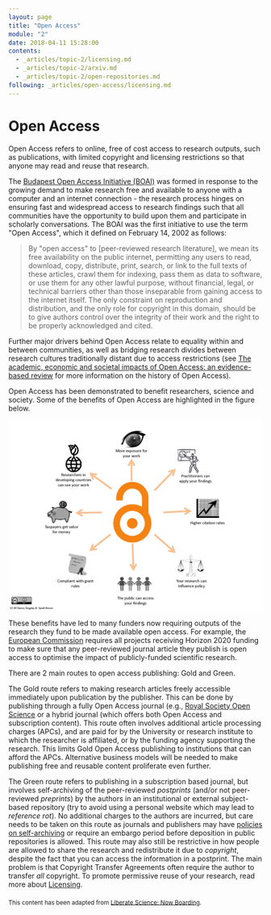```yaml
---
layout: page
title: "Open Access"
module: "2"
date: 2018-04-11 15:28:00
contents:
  - _articles/topic-2/licensing.md
  - _articles/topic-2/arxiv.md
  - _articles/topic-2/open-repositories.md
following: _articles/open-access/licensing.md
---
```


# Open Access

Open Access refers to online, free of cost access to research outputs, such as publications, with limited copyright and licensing restrictions so that anyone may read and reuse that research.

The [Budapest Open Access Initiative (BOAI)](http://www.budapestopenaccessinitiative.org/) was formed in response to the growing demand to make research free and available to anyone with a computer and an internet connection - the research process hinges on ensuring fast and widespread access to research findings such that all communities have the opportunity to build upon them and participate in scholarly conversations. The BOAI was the first initiative to use the term "Open Access", which it defined on February 14, 2002 as follows:
>By "open access" to [peer-reviewed research literature], we mean its free availability on the public internet, permitting any users to read, download, copy, distribute, print, search, or link to the full texts of these articles, crawl them for indexing, pass them as data to software, or use them for any other lawful purpose, without financial, legal, or technical barriers other than those inseparable from gaining access to the internet itself. The only constraint on reproduction and distribution, and the only role for copyright in this domain, should be to give authors control over the integrity of their work and the right to be properly acknowledged and cited.

Further major drivers behind Open Access relate to equality within and between communities, as well as bridging research divides between research cultures traditionally distant due to access restrictions (see [The academic, economic and societal impacts of Open Access: an evidence-based review](https://f1000research.com/articles/5-632/v3) for more information on the history of Open Access).

Open Access has been demonstrated to benefit researchers, science and society. Some of the benefits of Open Access are highlighted in the figure below.

[![Benefits of Open Access](../img/benefits-of-oa-new.jpg)](https://aoasg.files.wordpress.com/2013/02/cc-by_logo.png)

These benefits have led to many funders now requiring outputs of the research they fund to be made available open access. For example, the [European Commission](http://ec.europa.eu/programmes/horizon2020/node/1031) requires all projects receiving Horizon 2020 funding to make sure that any peer-reviewed journal article they publish is open access to optimise the impact of publicly-funded scientific research.

There are 2 main routes to open access publishing: Gold and Green.

The Gold route refers to making research articles freely accessible immediately upon publication by the publisher. This can be done by publishing through a fully Open Access journal (e.g., [Royal Society Open Science](http://rsos.royalsocietypublishing.org/) or a hybrid journal (which offers both Open Access and subscription content). This route often involves additional article processing charges (APCs), and are paid for by the University or research institute to which the researcher is affiliated, or by the funding agency supporting the research. This limits Gold Open Access publishing to institutions that can afford the APCs. Alternative business models will be needed to make publishing free and reusable content proliferate even further.

The Green route refers to publishing in a subscription based journal, but involves self-archiving of the peer-reviewed _postprints_ (and/or not peer-reviewed _preprints_) by the authors in an institutional or external subject-based repository (try to avoid using a personal website which may lead to _reference rot_). No additional charges to the authors are incurred, but care needs to be taken on this route as journals and publishers may have [policies on self-archiving](sherpa.ac.uk/romeo) or require an embargo period before deposition in public repositories is allowed. This route may also still be restrictive in how people are allowed to share the research and redistribute it due to _copyright_, despite the fact that you can access the information in a postprint. The main problem is that Copyright Transfer Agreements often require the author to transfer *all* copyright. To promote permissive reuse of your research, read more about [Licensing](licensing.md).


<sub>This content has been adapted from [Liberate Science: Now Boarding](https://github.com/libscie/now-boarding).</sub>
